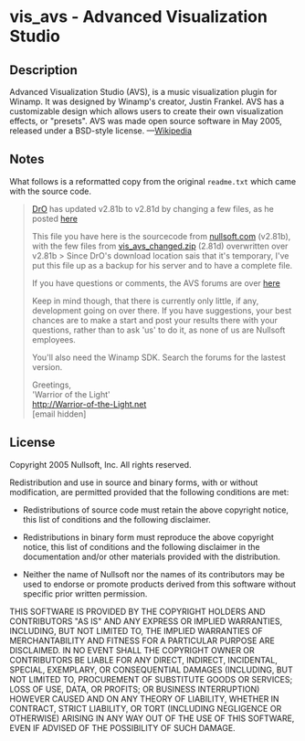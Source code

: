 # vis_avs - Advanced Visualization Studio

## Description

Advanced Visualization Studio (AVS), is a music visualization plugin for Winamp. It was designed by Winamp's creator, Justin Frankel. AVS has a customizable design which allows users to create their own visualization effects, or "presets". AVS was made open source software in May 2005, released under a BSD-style license. —[Wikipedia](http://en.wikipedia.org/wiki/Advanced_Visualization_Studio)

## Notes

What follows is a reformatted copy from the original `readme.txt` which came with the source code.

> [DrO](http://forums.winamp.com/member.php?s=&action=getinfo&userid=122037) has updated v2.81b to v2.81d by changing a few files, as he posted [here](http://forums.winamp.com/showthread.php?postid=2054764#post2054764)  
>
> This file you have here is the sourcecode from [nullsoft.com](http://www.nullsoft.com/free/avs/) (v2.81b), with the few files from [vis_avs_changed.zip](http://www.nunzioweb.com/daz/temp/avs/vis_avs_changed.zip) (2.81d) overwritten over v2.81b  >
> Since DrO's download location sais that it's temporary, I've put this file up as a backup for his server and to have a complete file.  
>
> If you have questions or comments, the AVS forums are over [here](http://forums.winamp.com/forumdisplay.php?s=&forumid=85)  
>
> Keep in mind though, that there is currently only little, if any, development going on over there. If you have suggestions, your best chances are to make a start and post your results there with your questions, rather than to ask 'us' to do it, as none of  us are Nullsoft employees.  
>
> You'll also need the Winamp SDK. Search the forums for the lastest version.  
>
> Greetings,  
> 'Warrior of the Light'  
> http://Warrior-of-the-Light.net  
> [email hidden]

## License

Copyright 2005 Nullsoft, Inc.
All rights reserved.

Redistribution and use in source and binary forms, with or without modification, 
are permitted provided that the following conditions are met:

  * Redistributions of source code must retain the above copyright notice,
    this list of conditions and the following disclaimer. 

  * Redistributions in binary form must reproduce the above copyright notice,
    this list of conditions and the following disclaimer in the documentation
    and/or other materials provided with the distribution. 

  * Neither the name of Nullsoft nor the names of its contributors may be used to 
    endorse or promote products derived from this software without specific prior written permission. 
 
THIS SOFTWARE IS PROVIDED BY THE COPYRIGHT HOLDERS AND CONTRIBUTORS "AS IS" AND ANY EXPRESS OR 
IMPLIED WARRANTIES, INCLUDING, BUT NOT LIMITED TO, THE IMPLIED WARRANTIES OF MERCHANTABILITY AND 
FITNESS FOR A PARTICULAR PURPOSE ARE DISCLAIMED. IN NO EVENT SHALL THE COPYRIGHT OWNER OR 
CONTRIBUTORS BE LIABLE FOR ANY DIRECT, INDIRECT, INCIDENTAL, SPECIAL, EXEMPLARY, OR CONSEQUENTIAL
DAMAGES (INCLUDING, BUT NOT LIMITED TO, PROCUREMENT OF SUBSTITUTE GOODS OR SERVICES; LOSS OF USE,
DATA, OR PROFITS; OR BUSINESS INTERRUPTION) HOWEVER CAUSED AND ON ANY THEORY OF LIABILITY, WHETHER
IN CONTRACT, STRICT LIABILITY, OR TORT (INCLUDING NEGLIGENCE OR OTHERWISE) ARISING IN ANY WAY OUT 
OF THE USE OF THIS SOFTWARE, EVEN IF ADVISED OF THE POSSIBILITY OF SUCH DAMAGE.
